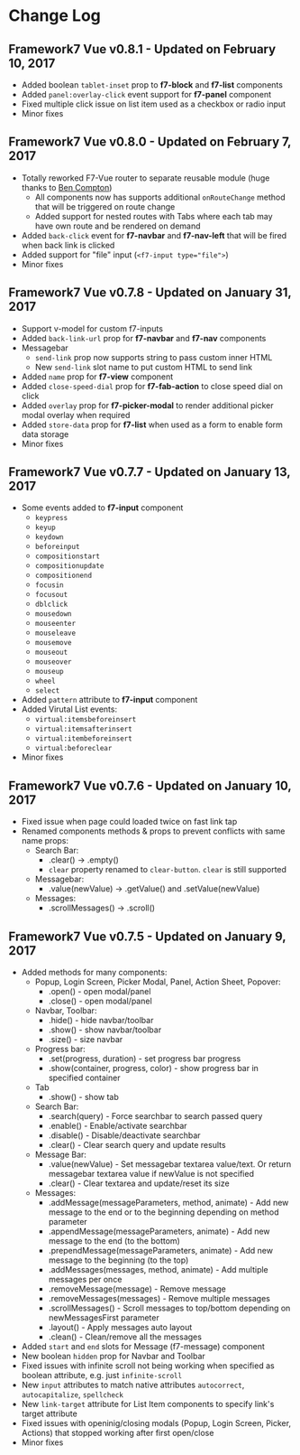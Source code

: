 # Change Log

## Framework7 Vue v0.8.1 - Updated on February 10, 2017
  * Added boolean `tablet-inset` prop to **f7-block** and **f7-list** components
  * Added `panel:overlay-click` event support for **f7-panel** component
  * Fixed multiple click issue on list item used as a checkbox or radio input
  * Minor fixes

## Framework7 Vue v0.8.0 - Updated on February 7, 2017
  * Totally reworked F7-Vue router to separate reusable module (huge thanks to [Ben Compton](https://github.com/bencompton))
    * All components now has supports additional `onRouteChange` method that will be triggered on route change
    * Added support for nested routes with Tabs where each tab may have own route and be rendered on demand
  * Added `back-click` event for **f7-navbar** and **f7-nav-left** that will be fired when back link is clicked
  * Added support for "file" input (`<f7-input type="file">`)
  * Minor fixes

## Framework7 Vue v0.7.8 - Updated on January 31, 2017
  * Support v-model for custom f7-inputs
  * Added `back-link-url` prop for **f7-navbar** and **f7-nav** components
  * Messagebar
    * `send-link` prop now supports string to pass custom inner HTML
    * New `send-link` slot name to put custom HTML to send link
  * Added `name` prop for **f7-view** component
  * Added `close-speed-dial` prop for **f7-fab-action** to close speed dial on click
  * Added `overlay` prop for **f7-picker-modal** to render additional picker modal overlay when required
  * Added `store-data` prop for **f7-list** when used as a form to enable form data storage
  * Minor fixes

## Framework7 Vue v0.7.7 - Updated on January 13, 2017
  * Some events added to **f7-input** component
    * `keypress`
    * `keyup`
    * `keydown`
    * `beforeinput`
    * `compositionstart`
    * `compositionupdate`
    * `compositionend`
    * `focusin`
    * `focusout`
    * `dblclick`
    * `mousedown`
    * `mouseenter`
    * `mouseleave`
    * `mousemove`
    * `mouseout`
    * `mouseover`
    * `mouseup`
    * `wheel`
    * `select`
  * Added `pattern` attribute to **f7-input** component
  * Added Virutal List events:
    * `virtual:itemsbeforeinsert`
    * `virtual:itemsafterinsert`
    * `virtual:itembeforeinsert`
    * `virtual:beforeclear`
  * Minor fixes

## Framework7 Vue v0.7.6 - Updated on January 10, 2017
  * Fixed issue when page could loaded twice on fast link tap
  * Renamed components methods & props to prevent conflicts with same name props:
    * Search Bar:
      * .clear() -> .empty()
      * `clear` property renamed to `clear-button`. `clear` is still supported
    * Messagebar:
      * .value(newValue) -> .getValue() and .setValue(newValue)
    * Messages:
      * .scrollMessages() -> .scroll()
    

## Framework7 Vue v0.7.5 - Updated on January 9, 2017
  * Added methods for many components:
    * Popup, Login Screen, Picker Modal, Panel, Action Sheet, Popover:
      * .open() - open modal/panel
      * .close() - open modal/panel
    * Navbar, Toolbar:
      * .hide() - hide navbar/toolbar
      * .show() - show navbar/toolbar
      * .size() - size navbar
    * Progress bar:
      * .set(progress, duration) - set progress bar progress
      * .show(container, progress, color) - show progress bar in specified container
    * Tab
      * .show() - show tab
    * Search Bar:
      * .search(query) - Force searchbar to search passed query
      * .enable() - Enable/activate searchbar
      * .disable() - Disable/deactivate searchbar
      * .clear() - Clear search query and update results
    * Message Bar:
      * .value(newValue) - Set messagebar textarea value/text. Or return messagebar textarea value if newValue is not specified
      * .clear() - Clear textarea and update/reset its size
    * Messages:
      * .addMessage(messageParameters, method, animate) - Add new message to the end or to the beginning depending on method parameter
      * .appendMessage(messageParameters, animate) - Add new message to the end (to the bottom)
      * .prependMessage(messageParameters, animate) - Add new message to the beginning (to the top)
      * .addMessages(messages, method, animate) - Add multiple messages per once
      * .removeMessage(message) - Remove message
      * .removeMessages(messages) - Remove multiple messages
      * .scrollMessages() - Scroll messages to top/bottom depending on newMessagesFirst parameter
      * .layout() - Apply messages auto layout
      * .clean() - Clean/remove all the messages
  * Added `start` and `end` slots for Message (f7-message) component
  * New boolean `hidden` prop for Navbar and Toolbar
  * Fixed issues with infinite scroll not being working when specified as boolean attribute, e.g. just `infinite-scroll`
  * New `input` attributes to match native attributes `autocorrect`, `autocapitalize`, `spellcheck`
  * New `link-target` attribute for List Item components to specify link's target attribute
  * Fixed issues with openinig/closing modals (Popup, Login Screen, Picker, Actions) that stopped working after first open/close
  * Minor fixes